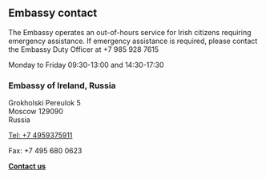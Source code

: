 ## Embassy contact

The Embassy operates an out-of-hours service for Irish citizens requiring emergency assistance. If emergency assistance is required, please contact the Embassy Duty Officer at +7 985 928 7615

Monday to Friday 09:30-13:00 and 14:30-17:30

### Embassy of Ireland, Russia

Grokholski Pereulok 5   
Moscow 129090   
Russia

[Tel: +7 4959375911](tel:+74959375911)

Fax: +7 495 680 0623

[**Contact us**](/en/moscow/contact-us/)